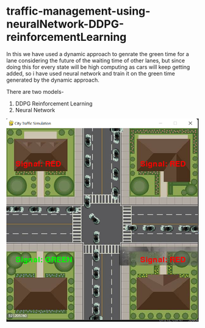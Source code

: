 # traffic-management-using-neuralNetwork-DDPG-reinforcementLearning

In this we have used a dynamic approach to genrate the green time for a lane considering the future of the waiting time of other lanes, but since doing this for every state will be high computing as cars will keep getting added, so i have used neural network and train it on the green time generated by the dynamic approach. 

There are two models-
  1. DDPG Reinforcement Learning 
  2. Neural Network


![image info](Screenshot(1).png)
